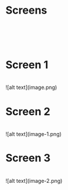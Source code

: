 <h1>Screens<h1> </br>
<h1>Screen 1</h1></br>
![alt text](image.png) </br>
<h1>Screen 2</h1></br>
![alt text](image-1.png)</br>
<h1>Screen 3</h1></br>
![alt text](image-2.png)